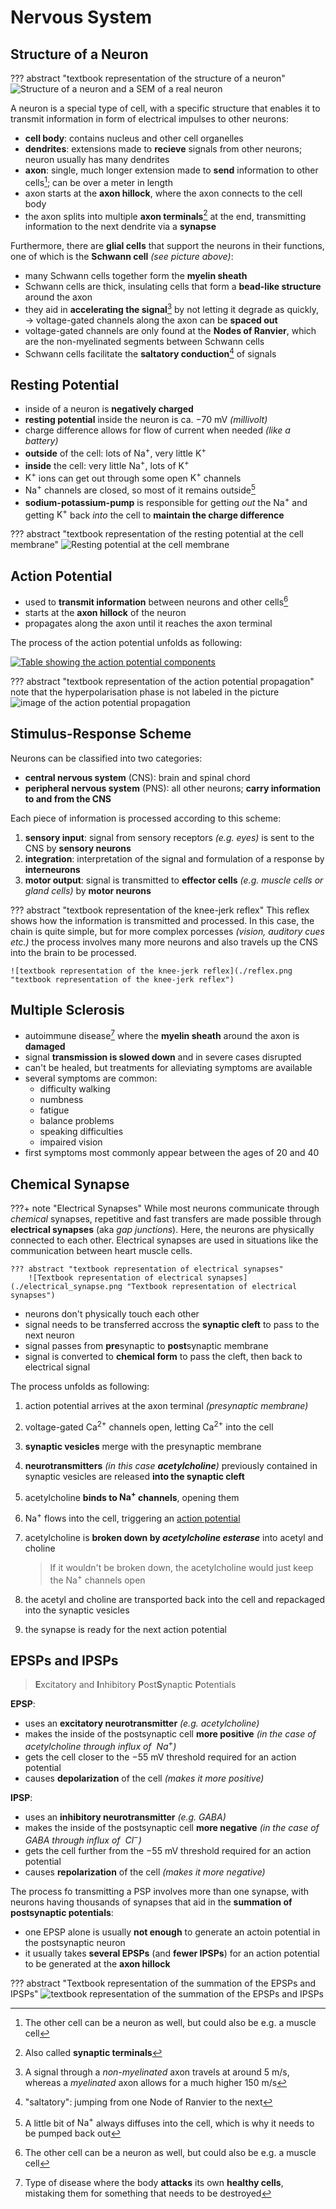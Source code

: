 # Nervous System

## Structure of a Neuron

??? abstract "textbook representation of the structure of a neuron"
    ![Structure of a neuron and a SEM of a real neuron](./schwan_cell.png "Structure of a neuron and a SEM of a real neuron")

A neuron is a special type of cell, with a specific structure that enables it to transmit information in form of electrical impulses to other neurons:

- **cell body**: contains nucleus and other cell organelles
- **dendrites**: extensions made to **recieve** signals from other neurons; neuron usually has many dendrites
- **axon**: single, much longer extension made to **send** information to other cells[^1]; can be over a meter in length
- axon starts at the **axon hillock**, where the axon connects to the cell body
- the axon splits into multiple **axon terminals**[^2] at the end, transmitting information to the next dendrite via a **synapse**

Furthermore, there are **glial cells** that support the neurons in their functions, one of which is the **Schwann cell** *(see picture above)*:

- many Schwann cells together form the **myelin sheath**
- Schwann cells are thick, insulating cells that form a **bead-like structure** around the axon
- they aid in **accelerating the signal**[^3] by not letting it degrade as quickly, &rightarrow; voltage-gated channels along the axon can be **spaced out**
- voltage-gated channels are only found at the **Nodes of Ranvier**, which are the non-myelinated segments between Schwann cells
- Schwann cells facilitate the **saltatory conduction**[^4] of signals

## Resting Potential

- inside of a neuron is **negatively charged**
- **resting potential** inside the neuron is ca. $-70\ \text{mV}$ *(millivolt)*
- charge difference allows for flow of current when needed *(like a battery)*
- **outside** of the cell: lots of $\text{Na}^+$, very little $\text{K}^+$
- **inside** the cell: very little $\text{Na}^+$, lots of $\text{K}^+$
- $\text{K}^+$ ions can get out through some open $\text{K}^+$ channels
- $\text{Na}^+$ channels are closed, so most of it remains outside[^5]
- **sodium-potassium-pump** is responsible for getting *out* the $\text{Na}^+$ and getting $\text{K}^+$ back *into* the cell to **maintain the charge difference**

??? abstract "textbook representation of the resting potential at the cell membrane"
    ![Resting potential at the cell membrane](./resting_potential.png "Resting potential at the cell membrane")

## Action Potential

- used to **transmit information** between neurons and other cells[^6]
- starts at the **axon hillock** of the neuron
- propagates along the axon until it reaches the axon terminal

The process of the action potential unfolds as following:

[![Table showing the action potential components](./action_potential_table.png)](./action_potential_table.md "click to show the rendered version (recommended for larger screens)")

??? abstract "textbook representation of the action potential propagation"
    note that the hyperpolarisation phase is not labeled in the picture
    ![image of the action potential propagation](./action_potential.png "image of the action potential propagation")

## Stimulus-Response Scheme

Neurons can be classified into two categories:

- **central nervous system** (CNS): brain and spinal chord
- **peripheral nervous system** (PNS): all other neurons; **carry information to and from the CNS**

Each piece of information is processed according to this scheme:

1. **sensory input**: signal from sensory receptors *(e.g. eyes)* is sent to the CNS by **sensory neurons**
2. **integration**: interpretation of the signal and formulation of a response by **interneurons**
3. **motor output**: signal is transmitted to **effector cells** *(e.g. muscle cells or gland cells)* by **motor neurons**

??? abstract "textbook representation of the knee-jerk reflex"
    This reflex shows how the information is transmitted and processed. In this case, the chain is quite simple, but for more complex porcesses *(vision, auditory cues etc.)* the process involves many more neurons and also travels up the CNS into the brain to be processed.

    ![textbook representation of the knee-jerk reflex](./reflex.png "textbook representation of the knee-jerk reflex")

## Multiple Sclerosis

- autoimmune disease[^7] where the **myelin sheath** around the axon is **damaged**
- signal **transmission is slowed down** and in severe cases disrupted
- can't be healed, but treatments for alleviating symptoms are available
- several symptoms are common:
    - difficulty walking
    - numbness
    - fatigue
    - balance problems
    - speaking difficulties
    - impaired vision
- first symptoms most commonly appear between the ages of 20 and 40 

## Chemical Synapse

???+ note "Electrical Synapses" 
    While most neurons communicate through *chemical* synapses, repetitive and fast transfers are made possible through **electrical synapses** (aka *gap junctions*). Here, the neurons are physically connected to each other. Electrical synapses are used in situations like the communication between heart muscle cells.

    ??? abstract "textbook representation of electrical synapses"
        ![Textbook representation of electrical synapses](./electrical_synapse.png "Textbook representation of electrical synapses")

- neurons don't physically touch each other
- signal needs to be transferred accross the **synaptic cleft** to pass to the next neuron
- signal passes from **pre**synaptic to **post**synaptic membrane
- signal is converted to **chemical form** to pass the cleft, then back to electrical signal

The process unfolds as following:

1. action potential arrives at the axon terminal *(presynaptic membrane)*
2. voltage-gated $\text{Ca}^{2+}$ channels open, letting $\text{Ca}^{2+}$ into the cell
3. **synaptic vesicles** merge with the presynaptic membrane
4. **neurotransmitters** *(in this case **acetylcholine**)* previously contained in synaptic vesicles are released **into the synaptic cleft**
5. acetylcholine **binds to $\text{Na}^+$ channels**, opening them
6. $\text{Na}^+$ flows into the cell, triggering an [action potential](#action-potential)
7. acetylcholine is **broken down by *acetylcholine esterase*** into acetyl and choline

    > If it wouldn't be broken down, the acetylcholine would just keep the $\text{Na}^+$ channels open

8. the acetyl and choline are transported back into the cell and repackaged into the synaptic vesicles
9. the synapse is ready for the next action potential

## EPSPs and IPSPs

> **E**xcitatory and **I**nhibitory **P**ost**S**ynaptic **P**otentials

**EPSP**:

- uses an **excitatory neurotransmitter** *(e.g. acetylcholine)*
- makes the inside of the postsynaptic cell **more positive** *(in the case of acetylcholine through influx of &nbsp;$\text{Na}^+$)*
- gets the cell closer to the $-55\ \text{mV}$ threshold required for an action potential
- causes **depolarization** of the cell *(makes it more positive)*

**IPSP**:

- uses an **inhibitory neurotransmitter** *(e.g. GABA)*
- makes the inside of the postsynaptic cell **more negative** *(in the case of GABA through influx of &nbsp;$\text{Cl}^-$)*
- gets the cell further from the $-55\ \text{mV}$ threshold required for an action potential
- causes **repolarization** of the cell *(makes it more negative)*

The process fo transmitting a PSP involves more than one synapse, with neurons having thousands of synapses that aid in the **summation of postsynaptic potentials**:

- one EPSP alone is usually **not enough** to generate an actoin potential in the postsynaptic neuron
- it usually takes **several EPSPs** (and **fewer IPSPs**) for an action potential to be generated at the **axon hillock**

??? abstract "Textbook representation of the summation of the EPSPs and IPSPs"
    ![textbook representation of the summation of the EPSPs and IPSPs](./summation.png)















[^1]: The other cell can be a neuron as well, but could also be e.g. a muscle cell
[^2]: Also called **synaptic terminals**
[^3]: A signal through a *non-myelinated* axon travels at around $5\ \text{m}/\text{s}$, whereas a *myelinated* axon allows for a much higher $150\ \text{m}/\text{s}$
[^4]: "saltatory": jumping from one Node of Ranvier to the next
[^5]: A little bit of $\text{Na}^+$ always diffuses into the cell, which is why it needs to be pumped back out
[^6]: The other cell can be a neuron as well, but could also be e.g. a muscle cell
[^7]: Type of disease where the body **attacks** its own **healthy cells**, mistaking them for something that needs to be destroyed
